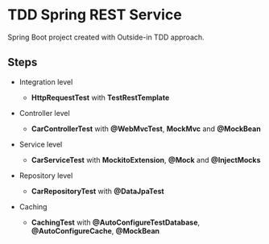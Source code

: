 # TDD Spring REST Service

Spring Boot project created with Outside-in TDD approach.

## Steps

- Integration level
  - **HttpRequestTest** with **TestRestTemplate**
  

- Controller level
  - **CarControllerTest** with **@WebMvcTest**, **MockMvc** and **@MockBean**
  

- Service level
  - **CarServiceTest** with **MockitoExtension**, **@Mock** and **@InjectMocks**
  

- Repository level
  - **CarRepositoryTest** with **@DataJpaTest**
  

- Caching
  - **CachingTest** with **@AutoConfigureTestDatabase**, **@AutoConfigureCache**, **@MockBean**
  

